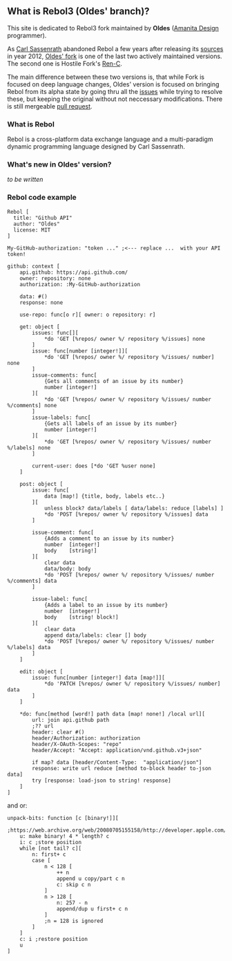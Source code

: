 ## What is Rebol3 (Oldes' branch)?

This site is dedicated to Rebol3 fork maintained by **Oldes** ([Amanita Design](http://amanita-design.net/) programmer).

As [Carl Sassenrath](http://www.sassenrath.com/) abandoned Rebol a few years after releasing its [sources](https://github.com/rebol/rebol) in year 2012, [Oldes' fork](https://github.com/Oldes/Rebol3) is one of the last two actively maintained versions. The second one is Hostile Fork's [Ren-C](https://github.com/metaeducation/ren-c).

The main difference between these two versions is, that while Fork is focused on deep language changes, Oldes' version is focused on bringing Rebol from its alpha state by going thru all the [issues](https://github.com/Oldes/Rebol-issues/issues) while trying to resolve these, but keeping the original without not neccessary modifications. There is still mergeable [pull request](https://github.com/rebol/rebol/pull/251).

### What is Rebol

Rebol is a cross-platform data exchange language and a multi-paradigm dynamic programming language designed by Carl Sassenrath.

### What's new in Oldes' version?

_to be written_

### Rebol code example

```rebol
Rebol [
  title: "Github API"
  author: "Oldes"
  license: MIT
]

My-GitHub-authorization: "token ..." ;<--- replace ...  with your API token!

github: context [
	api.github: https://api.github.com/
	owner: repository: none
	authorization: :My-GitHub-authorization

	data: #()
	response: none

	use-repo: func[o r][ owner: o repository: r] 

	get: object [
		issues: func[][
			*do 'GET [%repos/ owner %/ repository %/issues] none
		]
		issue: func[number [integer!]][
			*do 'GET [%repos/ owner %/ repository %/issues/ number] none
		]
		issue-comments: func[
			{Gets all comments of an issue by its number}
			number [integer!]
		][
			*do 'GET [%repos/ owner %/ repository %/issues/ number %/comments] none
		]
		issue-labels: func[
			{Gets all labels of an issue by its number}
			number [integer!]
		][
			*do 'GET [%repos/ owner %/ repository %/issues/ number %/labels] none
		]

		current-user: does [*do 'GET %user none]
	]

	post: object [
		issue: func[
			data [map!] {title, body, labels etc..}
		][
			unless block? data/labels [ data/labels: reduce [labels] ]
			*do 'POST [%repos/ owner %/ repository %/issues] data
		]

		issue-comment: func[
			{Adds a comment to an issue by its number}
			number  [integer!]
			body    [string!]
		][
			clear data
			data/body: body
			*do 'POST [%repos/ owner %/ repository %/issues/ number %/comments] data
		]

		issue-label: func[
			{Adds a label to an issue by its number}
			number  [integer!]
			body    [string! block!]
		][
			clear data
			append data/labels: clear [] body
			*do 'POST [%repos/ owner %/ repository %/issues/ number %/labels] data
		]
	]

	edit: object [
		issue: func[number [integer!] data [map!]][
			*do 'PATCH [%repos/ owner %/ repository %/issues/ number] data
		]
	]

	*do: func[method [word!] path data [map! none!] /local url][
		url: join api.github path
		;?? url
		header: clear #()
		header/Authorization: authorization
		header/X-OAuth-Scopes: "repo"
		header/Accept: "Accept: application/vnd.github.v3+json"

		if map? data [header/Content-Type:  "application/json"]
		response: write url reduce [method to-block header to-json data]
		try [response: load-json to string! response]
	]
]
```
and or:
```rebol
unpack-bits: function [c [binary!]][
    ;https://web.archive.org/web/20080705155158/http://developer.apple.com/technotes/tn/tn1023.html
    u: make binary! 4 * length? c
    i: c ;store position
    while [not tail? c][
        n: first+ c
        case [
            n < 128 [
                ++ n
                append u copy/part c n
                c: skip c n
            ]
            n > 128 [
                n: 257 - n
                append/dup u first+ c n
            ]
            ;n = 128 is ignored
        ]
    ]
    c: i ;restore position
    u
]
```


